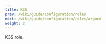 ```yaml
---
title: K3S
prev: /wiki/guide/configuration/roles
next: /wiki/guide/configuration/roles/argocd
weight: 2
---
```


K3S role.

<!--more-->
